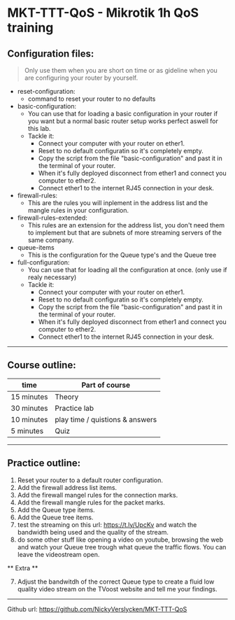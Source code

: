 # MKT-TTT-QoS - Mikrotik 1h QoS training

## Configuration files:
> Only use them when you are short on time or as gideline when you are configuring your router by yourself.
 -  reset-configuration:
    - command to reset your router to no defaults
 -  basic-configuration:
    - You can use that for loading a basic configuration in your router if you want but a normal basic router setup works perfect aswell for this lab.
    - Tackle it:
      - Connect your computer with your router on ether1.
      - Reset to no default configuratin so it's completely empty.
      - Copy the script from the file "basic-configuration" and past it in the terminal of your router.
      - When it's fully deployed disconnect from ether1 and connect you computer to ether2.
      - Connect ether1 to the internet RJ45 connection in your desk.
 -  firewall-rules:
     - This are the rules you will inplement in the address list and the mangle rules in your configuration.
 -  firewall-rules-extended:
     - This rules are an extension for the address list, you don't need them to implement but that are subnets of more streaming servers of the same company.
 -  queue-items
     - This is the configuration for the Queue type's and the Queue tree
 -  full-configuration:
    - You can use that for loading all the configuration at once. (only use if realy necessary)
    - Tackle it:
      - Connect your computer with your router on ether1.
      - Reset to no default configuratin so it's completely empty.
      - Copy the script from the file "basic-configuration" and past it in the terminal of your router.
      - When it's fully deployed disconnect from ether1 and connect you computer to ether2.
      - Connect ether1 to the internet RJ45 connection in your desk.   

----------------------------------------------------------------------------

## Course outline:

| **time** | **Part of course** |
| --- | --- |
| 15 minutes | Theory |
| 30 minutes | Practice lab |
| 10 minutes | play time / quistions & answers |
| 5 minutes | Quiz |


----------------------------------------------------------------------------

## Practice outline:

1.  Reset your router to a default router configuration.
2.  Add the firewall address list items.
3.  Add the firewall mangel rules for the connection marks.
4.  Add the firewall mangle rules for the packet marks.
4.  Add the Queue type items.
5.  Add the Queue tree items.
5.  test the streaming on this url: https://t.ly/UpcKv and watch the bandwidth being used and the quality of the stream.
6.  do some other stuff like opening a video on youtube, browsing the web and watch your Queue tree trough what queue the traffic flows.
    You can leave the videostream open.

** Extra **

7.  Adjust the bandwitdh of the correct Queue type to create a fluid low quality video stream on the TVoost website and tell me your findings.

----------------------------------------------------------------------------

Github url: https://github.com/NickyVerslycken/MKT-TTT-QoS
